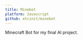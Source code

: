 ```yaml
---
title: Minebot
platform: Javascript
github: etcinit/minebot
---
```


Minecraft Bot for my final AI project.

<!--more-->
